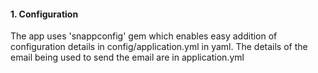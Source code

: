 #### 1. Configuration

The app uses 'snappconfig' gem which enables easy addition of configuration details in config/application.yml in yaml. The details of the email being used to send the email are in application.yml 

